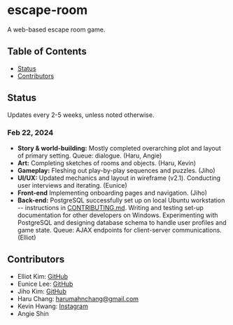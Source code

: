 # escape-room

A web-based escape room game.

## Table of Contents

- [Status](#status)
- [Contributors](#contributors)

## Status

Updates every 2-5 weeks, unless noted otherwise.

### Feb 22, 2024

* **Story & world-building:** Mostly completed overarching plot and layout of primary setting. Queue: dialogue. (Haru, Angie)
* **Art:** Completing sketches of rooms and objects. (Haru, Kevin)
* **Gameplay:** Fleshing out play-by-play sequences and puzzles. (Jiho)
* **UI/UX:** Updated mechanics and layout in wireframe (v2.1). Conducting user interviews and iterating. (Eunice)
* **Front-end** Implementing onboarding pages and navigation. (Jiho)
* **Back-end:** PostgreSQL successfully set up on local Ubuntu workstation -- instructions in [CONTRIBUTING.md](./CONTRIBUTING.md). Writing and testing set-up documentation for other developers on Windows. Experimenting with PostgreSQL and designing database schema to handle user profiles and game state. Queue: AJAX endpoints for client-server communications. (Elliot)

## Contributors

* Elliot Kim: [GitHub](github.com/elliot-d-kim)
* Eunice Lee: [GitHub](github.com/user101301)
* Jiho Kim: [GitHub](github.com/shakenBeef)
* Haru Chang: harumahnchang@gmail.com
* Kevin Hwang: [Instagram](instagram.com/kevinky_art)
* Angie Shin